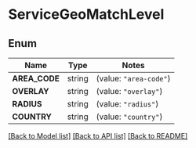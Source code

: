 # ServiceGeoMatchLevel

## Enum

Name | Type | Notes
------------ | ------------- | -------------
**AREA_CODE** | string | (value: `"area-code"`)
**OVERLAY** | string | (value: `"overlay"`)
**RADIUS** | string | (value: `"radius"`)
**COUNTRY** | string | (value: `"country"`)


[[Back to Model list]](../README.md#documentation-for-models) [[Back to API list]](../README.md#documentation-for-api-endpoints) [[Back to README]](../README.md)


